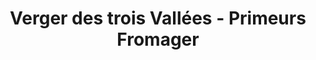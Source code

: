 ---
title: "Verger des trois Vallées - Primeurs Fromager"
url: /saint-cheron/verger-des-trois-vallees-primeurs-fromager/
shop: Lebensmittel
---